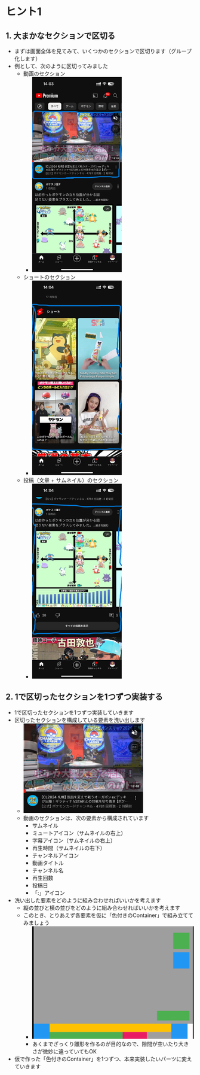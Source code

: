 # ヒント1

## 1. 大まかなセクションで区切る

- まずは画面全体を見てみて、いくつかのセクションで区切ります（グループ化します）
- 例として、次のように区切ってみました
  - 動画のセクション
    - <img src="../素材/YouTubeクローン/動画セクション.jpg" width="240">
  - ショートのセクション
    - <img src="../素材/YouTubeクローン/ショートセクション.jpg" width="240">
  - 投稿（文章 + サムネイル）のセクション
    - <img src="../素材/YouTubeクローン/投稿セクション.jpg" width="240">

## 2. 1で区切ったセクションを1つずつ実装する

- 1で区切ったセクションを1つずつ実装していきます
- 区切ったセクションを構成している要素を洗い出します
  - <img src="../素材/YouTubeクローン/動画セクション切り抜き.jpg" width="320">
  - 動画のセクションは、次の要素から構成されています
    - サムネイル
    - ミュートアイコン（サムネイルの右上）
    - 字幕アイコン（サムネイルの右上）
    - 再生時間（サムネイルの右下）
    - チャンネルアイコン
    - 動画タイトル
    - チャンネル名
    - 再生回数
    - 投稿日
    - 「:」アイコン
- 洗い出した要素をどのように組み合わせればいいかを考えます
  - 縦の並びと横の並びをどのように組み合わせればいいかを考えます
  - このとき、とりあえず各要素を仮に「色付きのContainer」で組み立ててみましょう
    - ![alt text](image.png)
    - あくまでざっくり雛形を作るのが目的なので、隙間が空いたり大きさが微妙に違っていてもOK
- 仮で作った「色付きのContainer」を1つずつ、本来実装したいパーツに変えていきます
